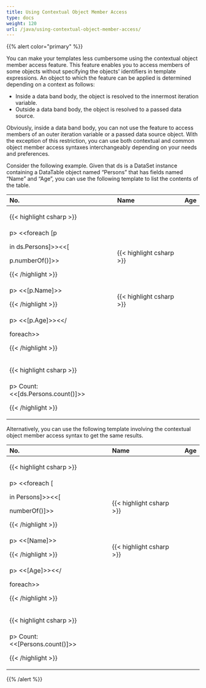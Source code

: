 ```yaml
---
title: Using Contextual Object Member Access
type: docs
weight: 120
url: /java/using-contextual-object-member-access/
---
```


{{% alert color="primary" %}} 

You can make your templates less cumbersome using the contextual object member access feature. This feature enables you to access members of some objects without specifying the objects' identifiers in template expressions. An object to which the feature can be applied is determined depending on a 
context as follows:

- Inside a data band body, the object is resolved to the innermost iteration variable.
- Outside a data band body, the object is resolved to a passed data source.

Obviously, inside a data band body, you can not use the feature to access members of an outer iteration variable or a passed data source object. With the exception of this restriction, you can use both contextual and common object member access syntaxes interchangeably depending on your needs and preferences.

Consider the following example. Given that ds is a DataSet instance containing a DataTable object named “Persons” that has fields named “Name” and “Age”, you can use the following template to list the contents of the table.

|**No.** |**Name** |**Age** |
| :- | :- | :- |
|<p>{{< highlight csharp >}}
p> <<foreach [p</p><p>        in ds.Persons]>><<[</p><p>    p.numberOf()]>></p><p>{{< /highlight >}}</p>|<p>{{< highlight csharp >}}
p> <<[p.Name]>></p><p>{{< /highlight >}}</p>|<p>{{< highlight csharp >}}
p> <<[p.Age]>><</</p><p>foreach>></p><p>{{< /highlight >}}</p>|
|<p>{{< highlight csharp >}}
p> Count: <<[ds.Persons.count()]>></p><p>{{< /highlight >}}</p>| | |
Alternatively, you can use the following template involving the contextual object member access syntax to get the same results.

|**No.** |**Name** |**Age** |
| :- | :- | :- |
|<p>{{< highlight csharp >}}
p>  <<foreach [</p><p>        in Persons]>><<[</p><p>    numberOf()]>></p><p>{{< /highlight >}}</p>|<p>{{< highlight csharp >}}
p> <<[Name]>> </p><p>{{< /highlight >}}</p>|<p>{{< highlight csharp >}}
p> <<[Age]>><</</p><p>foreach>> </p><p>{{< /highlight >}}</p>|
|<p>{{< highlight csharp >}}
p> Count: <<[Persons.count()]>> </p><p>{{< /highlight >}}</p>| | |
{{% /alert %}}
